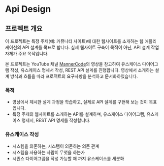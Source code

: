 # Api Design

## 프로젝트 개요
이 프로젝트는 특정 주제(예: 커뮤니티 사이트)에 대한 웹사이트를 소개하는 웹 애플리케이션의 API 설계를 목표로 합니다. 실제 웹사이트 구축이 목적이 아닌, API 설계 작업 자체가 주요 목적입니다.

본 프로젝트는 YouTube 채널 [MannerCode](https://www.youtube.com/@mannercode)의 영상을 참고하여 유스케이스 다이어그램 작성, 유스케이스 명세서 작성, REST API 설계를 진행합니다. 영상에서 소개하는 설계 방식과 흐름을 따라 프로젝트의 요구사항을 분석하고 문서화하였습니다.

### 목적
- 영상에서 제시한 설계 과정을 학습하고, 실제로 API 설계를 구현해 보는 것이 목표입니다.
- 특정 주제의 웹사이트를 소개하는 API를 설계하며, 유스케이스 다이어그램, 유스케이스 명세서, REST API 명세를 작성합니다.


### 유스케이스 작성

- 시스템을 의존하는, 시스템이 의존하는 의존 관계
- 시스템을 사용하는 사람이 무엇을 하는가
- 시퀀스 다이어그램을 작성 가능할 때 까지 유스케이스를 세분화